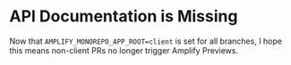   # API Documentation is Missing
  
Now that `AMPLIFY_MONOREPO_APP_ROOT=client` is set for all branches, I hope this means non-client PRs no longer trigger Amplify Previews.

